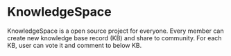 # KnowledgeSpace
KnowledgeSpace is a open source project for everyone. Every member can create new knowledge base record (KB) and share to community. For each KB, user can vote it and comment to below KB.

